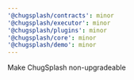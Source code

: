 ```yaml
---
'@chugsplash/contracts': minor
'@chugsplash/executor': minor
'@chugsplash/plugins': minor
'@chugsplash/core': minor
'@chugsplash/demo': minor
---
```


Make ChugSplash non-upgradeable
